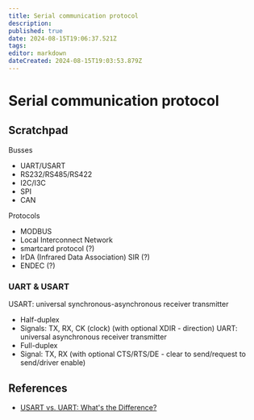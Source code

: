 ```yaml
---
title: Serial communication protocol
description: 
published: true
date: 2024-08-15T19:06:37.521Z
tags: 
editor: markdown
dateCreated: 2024-08-15T19:03:53.879Z
---
```


# Serial communication protocol









## Scratchpad

Busses
* UART/USART
* RS232/RS485/RS422
* I2C/I3C
* SPI
* CAN

Protocols
* MODBUS
* Local Interconnect Network
* smartcard protocol (?)
* IrDA (Infrared Data Association) SIR (?)
* ENDEC (?)

### UART & USART

USART: universal synchronous-asynchronous receiver transmitter
* Half-duplex
* Signals: TX, RX, CK (clock) (with optional XDIR - direction)
UART: universal asynchronous receiver transmitter
* Full-duplex
* Signal: TX, RX (with optional CTS/RTS/DE - clear to send/request to send/driver enable)

## References

* [USART vs. UART: What's the Difference?](https://resources.pcb.cadence.com/blog/usart-vs-uart-whats-the-difference)

 